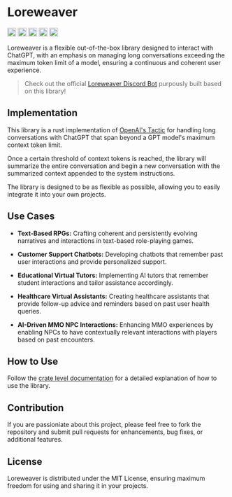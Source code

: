 # Loreweaver

[<img alt="github" src="https://img.shields.io/badge/maintenance%20status-actively%20developed-brightgreen?style=for-the-badge&labelColor=555555&logo=github" height="20">](https://github.com/snowmead/loreweaver)
[<img alt="github" src="https://img.shields.io/badge/github-snowmead/loreweaver-8da0cb?style=for-the-badge&labelColor=555555&logo=github" height="20">](https://github.com/snowmead/loreweaver)
[<img alt="crates.io" src="https://img.shields.io/crates/v/loreweaver.svg?style=for-the-badge&color=fc8d62&logo=rust" height="20">](https://crates.io/crates/loreweaver)
[<img alt="docs.rs" src="https://img.shields.io/badge/docs.rs-loreweaver-66c2a5?style=for-the-badge&labelColor=555555&logo=docs.rs" height="20">](https://docs.rs/loreweaver)
[<img alt="build status" src="https://img.shields.io/github/actions/workflow/status/snowmead/loreweaver/rust.yml?branch=main&style=for-the-badge" height="20">](https://github.com/snowmead/loreweaver/actions?query=branch%3Amain)

Loreweaver is a flexible out-of-the-box library designed to interact with ChatGPT, with an emphasis on managing long conversations exceeding the maximum token limit of a model, ensuring a continuous and coherent user experience.

> Check out the official [Loreweaver Discord Bot](https://github.com/snowmead/loreweaver-discord-bot) purpously built based on this library!

## Implementation

This library is a rust implementation of [OpenAI's Tactic](https://platform.openai.com/docs/guides/gpt-best-practices/tactic-for-dialogue-applications-that-require-very-long-conversations-summarize-or-filter-previous-dialogue) for handling long conversations with ChatGPT that span beyond a GPT model's maximum context token limit.

Once a certain threshold of context tokens is reached, the library will summarize the entire conversation and begin a new conversation with the summarized context appended to the system instructions.

The library is designed to be as flexible as possible, allowing you to easily integrate it into your own projects.

## Use Cases

- **Text-Based RPGs:** Crafting coherent and persistently evolving narratives and interactions in text-based role-playing games.

- **Customer Support Chatbots:** Developing chatbots that remember past user interactions and provide personalized support.

- **Educational Virtual Tutors:** Implementing AI tutors that remember student interactions and tailor assistance accordingly.

- **Healthcare Virtual Assistants:** Creating healthcare assistants that provide follow-up advice and reminders based on past user health queries.

- **AI-Driven MMO NPC Interactions:** Enhancing MMO experiences by enabling NPCs to have contextually relevant interactions with players based on past encounters.

## How to Use

Follow the [crate level documentation](https://docs.rs/loreweaver/latest/loreweaver/) for a detailed explanation of how to use the library.

## Contribution

If you are passioniate about this project, please feel free to fork the repository and submit pull requests for enhancements, bug fixes, or additional features.

## License

Loreweaver is distributed under the MIT License, ensuring maximum freedom for using and sharing it in your projects.
